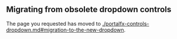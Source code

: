 ## Migrating from obsolete dropdown controls

<!--TODO:  This document has been deprecated.  It has been replaced by portalfx-controls-dropdown.md#migration -->

The page you requested has moved to [./portalfx-controls-dropdown.md#migration-to-the-new-dropdown](./portalfx-controls-dropdown.md#migration-to-the-new-dropdown). 